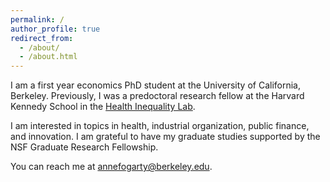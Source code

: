 ```yaml
---
permalink: /
author_profile: true
redirect_from: 
  - /about/
  - /about.html
---
```


I am a first year economics PhD student at the University of California, Berkeley. Previously, I was a predoctoral research fellow at the Harvard Kennedy School in the [Health Inequality Lab](https://www.healthinequalitylab.org/). 

I am interested in topics in health, industrial organization, public finance, and innovation. I am grateful to have my graduate studies supported by the NSF Graduate Research Fellowship.

You can reach me at annefogarty@berkeley.edu.